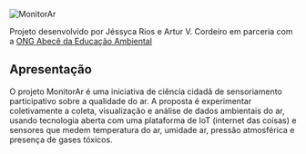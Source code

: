 
![MonitorAr](https://github.com/projetomonitorar/monitorar/raw/master/img/monitorar_logo_600px.png "MonitoAr")

Projeto desenvolvido por Jéssyca Rios e Artur V. Cordeiro em parceria com a [ONG Abecê da Educação Ambiental](https://ongabcambiental.com)

## Apresentação
O projeto MonitorAr é uma iniciativa de ciência cidadã de sensoriamento participativo sobre a qualidade do ar. A proposta é experimentar coletivamente a coleta, visualização e análise de dados ambientais do ar, usando tecnologia aberta com uma plataforma de IoT (internet das coisas) e sensores que medem temperatura do ar, umidade ar, pressão  atmosférica e presença de gases tóxicos.
